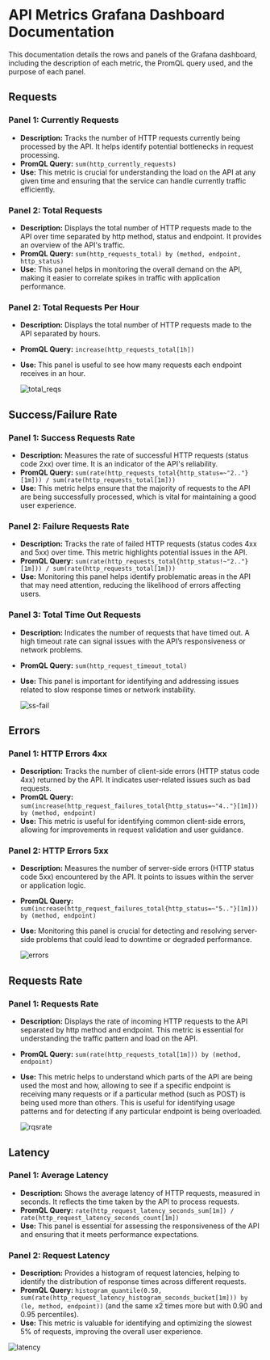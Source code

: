 # API Metrics Grafana Dashboard Documentation

This documentation details the rows and panels of the Grafana dashboard, including the description of each metric, the PromQL query used, and the purpose of each panel.

## Requests

### Panel 1: Currently Requests

- **Description:** Tracks the number of HTTP requests currently being processed by the API. It helps identify potential bottlenecks in request processing.
- **PromQL Query:** `sum(http_currently_requests)`
- **Use:** This metric is crucial for understanding the load on the API at any given time and ensuring that the service can handle currently traffic efficiently.

### Panel 2: Total Requests

- **Description:** Displays the total number of HTTP requests made to the API over time separated by http method, status and endpoint. It provides an overview of the API's traffic.
- **PromQL Query:** `sum(http_requests_total) by (method, endpoint, http_status)`
- **Use:** This panel helps in monitoring the overall demand on the API, making it easier to correlate spikes in traffic with application performance.

### Panel 2: Total Requests Per Hour

- **Description:** Displays the total number of HTTP requests made to the API separated by hours.
- **PromQL Query:** `increase(http_requests_total[1h])`
- **Use:** This panel is useful to see how many requests each endpoint receives in an hour.

  ![total_reqs](https://github.com/user-attachments/assets/6f5bae64-a31b-444f-b305-199630989035)

## Success/Failure Rate

### Panel 1: Success Requests Rate

- **Description:** Measures the rate of successful HTTP requests (status code 2xx) over time. It is an indicator of the API's reliability.
- **PromQL Query:** `sum(rate(http_requests_total{http_status=~"2.."}[1m])) / sum(rate(http_requests_total[1m]))`
- **Use:** This metric helps ensure that the majority of requests to the API are being successfully processed, which is vital for maintaining a good user experience.

### Panel 2: Failure Requests Rate

- **Description:** Tracks the rate of failed HTTP requests (status codes 4xx and 5xx) over time. This metric highlights potential issues in the API.
- **PromQL Query:** `sum(rate(http_requests_total{http_status!~"2.."}[1m])) / sum(rate(http_requests_total[1m]))`
- **Use:** Monitoring this panel helps identify problematic areas in the API that may need attention, reducing the likelihood of errors affecting users.

### Panel 3: Total Time Out Requests

- **Description:** Indicates the number of requests that have timed out. A high timeout rate can signal issues with the API’s responsiveness or network problems.
- **PromQL Query:** `sum(http_request_timeout_total)`
- **Use:** This panel is important for identifying and addressing issues related to slow response times or network instability.

  ![ss-fail](https://github.com/user-attachments/assets/89256e3e-c0d9-403c-b36d-8d1dd68d8b10)

## Errors

### Panel 1: HTTP Errors 4xx

- **Description:** Tracks the number of client-side errors (HTTP status code 4xx) returned by the API. It indicates user-related issues such as bad requests.
- **PromQL Query:** `sum(increase(http_request_failures_total{http_status=~"4.."}[1m])) by (method, endpoint)`
- **Use:** This metric is useful for identifying common client-side errors, allowing for improvements in request validation and user guidance.

### Panel 2: HTTP Errors 5xx

- **Description:** Measures the number of server-side errors (HTTP status code 5xx) encountered by the API. It points to issues within the server or application logic.
- **PromQL Query:** `sum(increase(http_request_failures_total{http_status=~"5.."}[1m])) by (method, endpoint)`
- **Use:** Monitoring this panel is crucial for detecting and resolving server-side problems that could lead to downtime or degraded performance.

  ![errors](https://github.com/user-attachments/assets/baa91cbb-5215-4f9b-9449-93065c4a68a8)

## Requests Rate

### Panel 1: Requests Rate

- **Description:** Displays the rate of incoming HTTP requests to the API separated by http method and endpoint. This metric is essential for understanding the traffic pattern and load on the API.
- **PromQL Query:** `sum(rate(http_requests_total[1m])) by (method, endpoint)`
- **Use:** This metric helps to understand which parts of the API are being used the most and how, allowing to see if a specific endpoint is receiving many requests or if a particular method (such as POST) is being used more than others. This is useful for identifying usage patterns and for detecting if any particular endpoint is being overloaded.

  ![rqsrate](https://github.com/user-attachments/assets/10af7eab-5027-472e-b2fa-f0256c57371e)

## Latency

### Panel 1: Average Latency

- **Description:** Shows the average latency of HTTP requests, measured in seconds. It reflects the time taken by the API to process requests.
- **PromQL Query:** `rate(http_request_latency_seconds_sum[1m]) / rate(http_request_latency_seconds_count[1m])`
- **Use:** This panel is essential for assessing the responsiveness of the API and ensuring that it meets performance expectations.

### Panel 2: Request Latency

- **Description:** Provides a histogram of request latencies, helping to identify the distribution of response times across different requests.
- **PromQL Query:** `histogram_quantile(0.50, sum(rate(http_request_latency_histogram_seconds_bucket[1m])) by (le, method, endpoint))` (and the same x2 times more but with 0.90 and 0.95 percentiles).
- **Use:** This metric is valuable for identifying and optimizing the slowest 5% of requests, improving the overall user experience.

![latency](https://github.com/user-attachments/assets/97d7cb0f-780c-4ada-81cd-a2741f277957)
